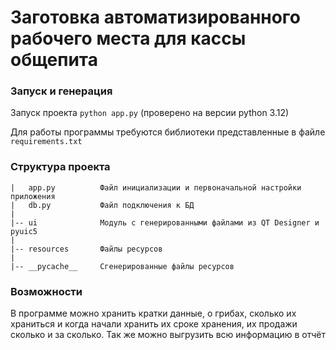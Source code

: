 # Заготовка автоматизированного рабочего места для кассы общепита

### Запуск и генерация

Запуск проекта `python app.py` (проверено на версии python 3.12)

Для работы программы требуются библиотеки представленные в файле `requirements.txt`


### Структура проекта
```
|   app.py          Файл инициализации и первоначальной настройки приложения
|   db.py           Файл подключения к БД
|   
|-- ui              Модуль с генерированными файлами из QT Designer и pyuic5
|
|-- resources       Файлы ресурсов 
|
|-- __pycache__     Сгенерированные файлы ресурсов
```

### Возможности

В программе можно хранить кратки данные, о грибах, сколько их храниться и когда начали хранить
их сроке хранения, их продажи сколько и за сколько. Так же можно выгрузить всю информацию в отчёт